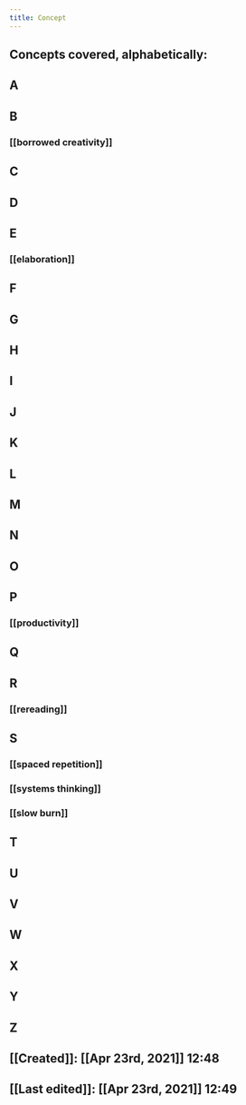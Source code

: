 ```yaml
---
title: Concept
---
```


## Concepts covered, alphabetically:
## A
## B
### [[borrowed creativity]]
## C
## D
## E
### [[elaboration]]
## F
## G
## H
## I
## J
## K
## L
## M
## N
## O
## P
### [[productivity]]
## Q
## R
### [[rereading]]
## S
### [[spaced repetition]]
### [[systems thinking]]
### [[slow burn]]
## T
## U
## V
## W
## X
## Y
## Z
##
## [[Created]]: [[Apr 23rd, 2021]] 12:48
## [[Last edited]]: [[Apr 23rd, 2021]] 12:49
